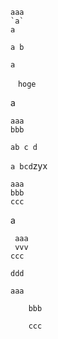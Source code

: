 ```
aaa
`a`
a
`````
`a
b`

```a```

   ````plain
  　hoge
   `````

a

    aaa
    bbb

`ab
  c
    d`

``a
bcd``zyx

    aaa
    bbb
    ccc

a

     aaa
     vvv
    ccc

    ddd

```plain
aaa

    bbb

    ccc
```
